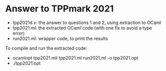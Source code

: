 # Answer to TPPmark 2021

* tpp2021d.v: the answer to questions 1 and 2, using extraction to OCaml
* tpp2021.ml: the extracted OCaml code (with one fix to avoid a type error)
* run2021.ml: wrapper code, to print the results

To compile and run the extracted code:
* ocamlopt tpp2021.mli tpp2021.ml run2021.ml -o tpp2021.opt
* ./tpp2021.opt